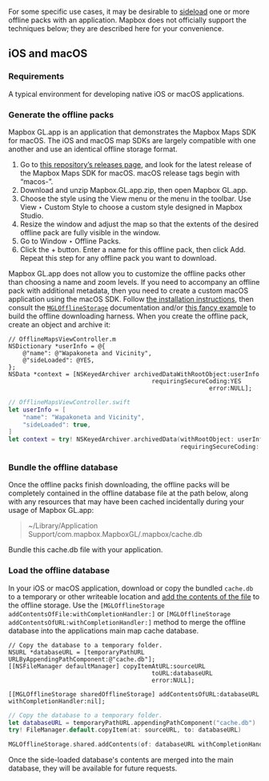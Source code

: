 For some specific use cases, it may be desirable to [sideload](https://en.wikipedia.org/wiki/Sideloading) one or more offline packs with an application. Mapbox does not officially support the techniques below; they are described here for your convenience.

## iOS and macOS

### Requirements

A typical environment for developing native iOS or macOS applications.

### Generate the offline packs

Mapbox GL.app is an application that demonstrates the Mapbox Maps SDK for macOS. The iOS and macOS map SDKs are largely compatible with one another and use an identical offline storage format.

1. Go to [this repository’s releases page](https://github.com/mapbox/mapbox-gl-native/releases/), and look for the latest release of the Mapbox Maps SDK for macOS. macOS release tags begin with “macos-”.
1. Download and unzip Mapbox.GL.app.zip, then open Mapbox GL.app.
1. Choose the style using the View menu or the menu in the toolbar. Use View ‣ Custom Style to choose a custom style designed in Mapbox Studio.
1. Resize the window and adjust the map so that the extents of the desired offline pack are fully visible in the window.
1. Go to Window ‣ Offline Packs.
1. Click the + button. Enter a name for this offline pack, then click Add. Repeat this step for any offline pack you want to download.

Mapbox GL.app does not allow you to customize the offline packs other than choosing a name and zoom levels. If you need to accompany an offline pack with additional metadata, then you need to create a custom macOS application using the macOS SDK. Follow [the installation instructions](http://mapbox.github.io/mapbox-gl-native/macos/0.6.0/#installation), then consult the [`MGLOfflineStorage`](http://mapbox.github.io/mapbox-gl-native/macos/0.6.0/Classes/MGLOfflineStorage.html) documentation and/or [this fancy example](https://www.mapbox.com/ios-sdk/examples/offline-pack/) to build the offline downloading harness. When you create the offline pack, create an object and archive it:

```objc
// OfflineMapsViewController.m
NSDictionary *userInfo = @{
    @"name": @"Wapakoneta and Vicinity",
    @"sideLoaded": @YES,
};
NSData *context = [NSKeyedArchiver archivedDataWithRootObject:userInfo
                                        requiringSecureCoding:YES
                                                        error:NULL];
```

```swift
// OfflineMapsViewController.swift
let userInfo = [
    "name": "Wapakoneta and Vicinity",
    "sideLoaded": true,
]
let context = try! NSKeyedArchiver.archivedData(withRootObject: userInfo,
                                                requiringSecureCoding: true)
```

### Bundle the offline database

Once the offline packs finish downloading, the offline packs will be completely contained in the offline database file at the path below, along with any resources that may have been cached incidentally during your usage of Mapbox GL.app:

> ~/Library/Application Support/com.mapbox.MapboxGL/.mapbox/cache.db

Bundle this cache.db file with your application.

### Load the offline database

In your iOS or macOS application, download or copy the bundled `cache.db` to a temporary or other writeable location and [add the contents of the file](https://www.mapbox.com/ios-sdk/api/4.5.0/Classes/MGLOfflineStorage.html#/Adding%20Contents%20of%20File) to the offline storage. Use the `[MGLOfflineStorage addContentsOfFile:withCompletionHandler:]` or `[MGLOfflineStorage addContentsOfURL:withCompletionHandler:]` method to merge the offline database into the applications main map cache database.

```objc
// Copy the database to a temporary folder.
NSURL *databaseURL = [temporaryPathURL URLByAppendingPathComponent:@"cache.db"];
[[NSFileManager defaultManager] copyItemAtURL:sourceURL
                                        toURL:databaseURL
                                        error:NULL];

[[MGLOfflineStorage sharedOfflineStorage] addContentsOfURL:databaseURL withCompletionHandler:nil];
```

```swift
// Copy the database to a temporary folder.
let databaseURL = temporaryPathURL.appendingPathComponent("cache.db")
try! FileManager.default.copyItem(at: sourceURL, to: databaseURL)

MGLOfflineStorage.shared.addContents(of: databaseURL withCompletionHandler: nil)
```

</details>

Once the side-loaded database's contents are merged into the main database, they will be available for future requests.